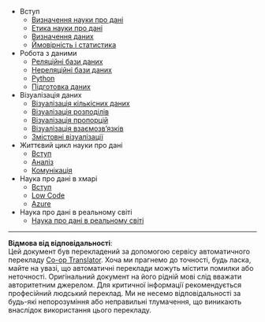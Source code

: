 <!--
CO_OP_TRANSLATOR_METADATA:
{
  "original_hash": "3767555b3cc28a2865c79202f4374204",
  "translation_date": "2025-08-30T18:21:51+00:00",
  "source_file": "docs/_sidebar.md",
  "language_code": "uk"
}
-->
- Вступ
  - [Визначення науки про дані](../1-Introduction/01-defining-data-science/README.md)
  - [Етика науки про дані](../1-Introduction/02-ethics/README.md)
  - [Визначення даних](../1-Introduction/03-defining-data/README.md)
  - [Ймовірність і статистика](../1-Introduction/04-stats-and-probability/README.md)
- Робота з даними
  - [Реляційні бази даних](../2-Working-With-Data/05-relational-databases/README.md)
  - [Нереляційні бази даних](../2-Working-With-Data/06-non-relational/README.md)
  - [Python](../2-Working-With-Data/07-python/README.md)
  - [Підготовка даних](../2-Working-With-Data/08-data-preparation/README.md)
- Візуалізація даних
  - [Візуалізація кількісних даних](../3-Data-Visualization/09-visualization-quantities/README.md)
  - [Візуалізація розподілів](../3-Data-Visualization/10-visualization-distributions/README.md)
  - [Візуалізація пропорцій](../3-Data-Visualization/11-visualization-proportions/README.md)
  - [Візуалізація взаємозв’язків](../3-Data-Visualization/12-visualization-relationships/README.md)
  - [Змістовні візуалізації](../3-Data-Visualization/13-meaningful-visualizations/README.md)
- Життєвий цикл науки про дані
  - [Вступ](../4-Data-Science-Lifecycle/14-Introduction/README.md)
  - [Аналіз](../4-Data-Science-Lifecycle/15-analyzing/README.md)
  - [Комунікація](../4-Data-Science-Lifecycle/16-communication/README.md)
- Наука про дані в хмарі
  - [Вступ](../5-Data-Science-In-Cloud/17-Introduction/README.md)
  - [Low Code](../5-Data-Science-In-Cloud/18-Low-Code/README.md)
  - [Azure](../5-Data-Science-In-Cloud/19-Azure/README.md)
- Наука про дані в реальному світі
  - [Наука про дані в реальному світі](../6-Data-Science-In-Wild/README.md)

---

**Відмова від відповідальності**:  
Цей документ був перекладений за допомогою сервісу автоматичного перекладу [Co-op Translator](https://github.com/Azure/co-op-translator). Хоча ми прагнемо до точності, будь ласка, майте на увазі, що автоматичні переклади можуть містити помилки або неточності. Оригінальний документ на його рідній мові слід вважати авторитетним джерелом. Для критичної інформації рекомендується професійний людський переклад. Ми не несемо відповідальності за будь-які непорозуміння або неправильні тлумачення, що виникають внаслідок використання цього перекладу.